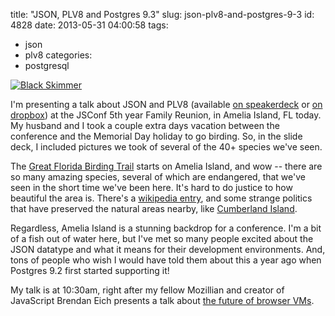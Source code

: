 title: "JSON, PLV8 and Postgres 9.3"
slug: json-plv8-and-postgres-9-3
id: 4828
date: 2013-05-31 04:00:58
tags: 
- json
- plv8
categories: 
- postgresql

[![Black Skimmer](http://www.chesnok.com/daily/wp-content/uploads/2013/05/DSC_0593-300x199.jpg)](http://www.chesnok.com/daily/wp-content/uploads/2013/05/DSC_0593.jpg)

I'm presenting a talk about JSON and PLV8 (available [on speakerdeck](https://speakerdeck.com/selenamarie/schema-liberation-with-json-and-plv8-and-postgres) or [on dropbox](https://www.dropbox.com/s/vc2oheabr5s1x11/schema%20liberation%20with%20json%20and%20plv8.pdf)) at the JSConf 5th year Family Reunion, in Amelia Island, FL today. My husband and I took a couple extra days vacation between the conference and the Memorial Day holiday to go birding. So, in the slide deck, I included pictures we took of several of the 40+ species we've seen.

The [Great Florida Birding Trail](http://floridabirdingtrail.com/) starts on Amelia Island, and wow -- there are so many amazing species, several of which are endangered, that we've seen in the short time we've been here. It's hard to do justice to how beautiful the area is. There's a [wikipedia entry](http://en.wikipedia.org/wiki/Amelia_Island), and some strange politics that have preserved the natural areas nearby, like [Cumberland Island](http://en.wikipedia.org/wiki/Cumberland_Island_National_Seashore).

Regardless, Amelia Island is a stunning backdrop for a conference. I'm a bit of a fish out of water here, but I've met so many people excited about the JSON datatype and what it means for their development environments. And, tons of people who wish I would have told them about this a year ago when Postgres 9.2 first started supporting it!

My talk is at 10:30am, right after my fellow Mozillian and creator of JavaScript Brendan Eich presents a talk about [the future of browser VMs](http://2013.jsconf.us/speakers#eich).
